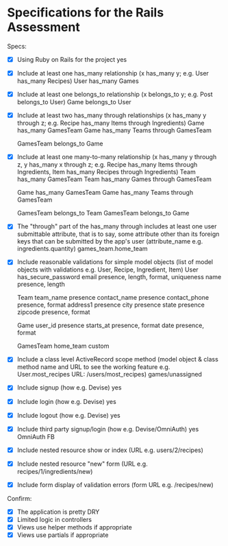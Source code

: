 # Specifications for the Rails Assessment

Specs:
- [x] Using Ruby on Rails for the project
    yes

- [x] Include at least one has_many relationship (x has_many y; e.g. User has_many Recipes)
    User has_many Games

- [x] Include at least one belongs_to relationship (x belongs_to y; e.g. Post belongs_to User)
    Game belongs_to User

- [x] Include at least two has_many through relationships (x has_many y through z; e.g. Recipe has_many Items through Ingredients)
    Game has_many GamesTeam
    Game has_many Teams through GamesTeam

    GamesTeam belongs_to Game

- [x] Include at least one many-to-many relationship (x has_many y through z, y has_many x through z; e.g. Recipe has_many Items through Ingredients, Item has_many Recipes through Ingredients)
    Team has_many GamesTeam
    Team has_many Games through GamesTeam

    Game has_many GamesTeam
    Game has_many Teams through GamesTeam

    GamesTeam belongs_to Team
    GamesTeam belongs_to Game

- [x] The "through" part of the has_many through includes at least one user submittable attribute, that is to say, some attribute other than its foreign keys that can be submitted by the app's user (attribute_name e.g. ingredients.quantity)
  games_team.home_team

- [x] Include reasonable validations for simple model objects (list of model objects with validations e.g. User, Recipe, Ingredient, Item)
    User
      has_secure_password
      email presence, length, format, uniqueness
      name presence, length

    Team
      team_name presence
      contact_name presence
      contact_phone presence, format
      address1 presence
      city presence
      state presence
      zipcode presence, format

    Game
      user_id presence
      starts_at presence, format
      date presence, format

    GamesTeam
      home_team custom

- [x] Include a class level ActiveRecord scope method (model object & class method name and URL to see the working feature e.g. User.most_recipes URL: /users/most_recipes)
    games/unassigned

- [x] Include signup (how e.g. Devise)
    yes
- [x] Include login (how e.g. Devise)
    yes
- [x] Include logout (how e.g. Devise)
    yes
- [x] Include third party signup/login (how e.g. Devise/OmniAuth)
    yes OmniAuth FB
- [x] Include nested resource show or index (URL e.g. users/2/recipes)
- [x] Include nested resource "new" form (URL e.g. recipes/1/ingredients/new)
- [x] Include form display of validation errors (form URL e.g. /recipes/new)

Confirm:
- [x] The application is pretty DRY
- [x] Limited logic in controllers
- [x] Views use helper methods if appropriate
- [x] Views use partials if appropriate
